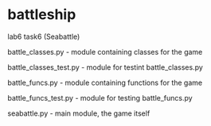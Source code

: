 # battleship

lab6
task6 (Seabattle)
   
  
battle_classes.py - module containing classes for the game

battle_classes_test.py - module for testint battle_classes.py
   
   
battle_funcs.py - module containing functions for the game

battle_funcs_test.py - module for testing battle_funcs.py


seabattle.py - main module, the game itself
